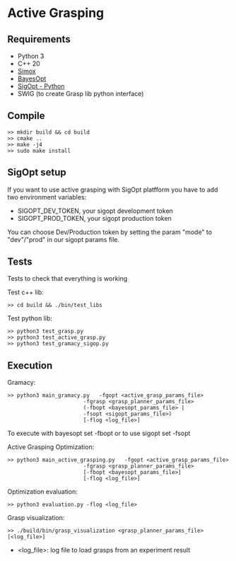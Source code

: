 # Active Grasping

## Requirements

* Python 3
* C++ 20
* [Simox](https://gitlab.com/Simox/simox)
* [BayesOpt](https://github.com/rmcantin/bayesopt)
* [SigOpt - Python](https://sigopt.com/)
* SWIG (to create Grasp lib python interface)

## Compile

    >> mkdir build && cd build
    >> cmake ..
    >> make -j4
    >> sudo make install

## SigOpt setup

If you want to use active grasping with SigOpt platfform you have to add two environment variables:

* SIGOPT_DEV_TOKEN, your sigopt development token
* SIGOPT_PROD_TOKEN, your sigopt production token

You can choose Dev/Production token by setting the param "mode" to "dev"/"prod" in our sigopt params file.

## Tests

Tests to check that everything is working

Test c++ lib:

    >> cd build && ./bin/test_libs

Test python lib:

    >> python3 test_grasp.py
    >> python3 test_active_grasp.py
    >> python3 test_gramacy_sigop.py

## Execution

Gramacy:

    >> python3 main_gramacy.py   -fgopt <active_grasp_params_file>
                            -fgrasp <grasp_planner_params_file>
                            (-fbopt <bayesopt_params_file> |
                            -fsopt <sigopt_params_file>)
                            [-flog <log_file>]

To execute with bayesopt set -fbopt or to use sigopt set -fsopt

Active Grasping Optimization:

    >> python3 main_active_grasping.py   -fgopt <active_grasp_params_file>
                            -fgrasp <grasp_planner_params_file>
                            [-fbopt <bayesopt_params_file>]
                            [-flog <log_file>]

Optimization evaluation:

    >> python3 evaluation.py -flog <log_file>

Grasp visualization:

    >> ./build/bin/grasp_visualization <grasp_planner_params_file> [<log_file>]

* <log_file>: log file to load grasps from an experiment result
